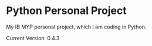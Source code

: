 # Python Personal Project

My IB MYP personal project, which I am coding in Python.

Current Version: 0.4.3

